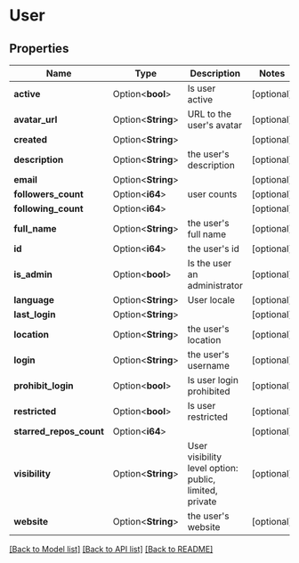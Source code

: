 # User

## Properties

Name | Type | Description | Notes
------------ | ------------- | ------------- | -------------
**active** | Option<**bool**> | Is user active | [optional]
**avatar_url** | Option<**String**> | URL to the user's avatar | [optional]
**created** | Option<**String**> |  | [optional]
**description** | Option<**String**> | the user's description | [optional]
**email** | Option<**String**> |  | [optional]
**followers_count** | Option<**i64**> | user counts | [optional]
**following_count** | Option<**i64**> |  | [optional]
**full_name** | Option<**String**> | the user's full name | [optional]
**id** | Option<**i64**> | the user's id | [optional]
**is_admin** | Option<**bool**> | Is the user an administrator | [optional]
**language** | Option<**String**> | User locale | [optional]
**last_login** | Option<**String**> |  | [optional]
**location** | Option<**String**> | the user's location | [optional]
**login** | Option<**String**> | the user's username | [optional]
**prohibit_login** | Option<**bool**> | Is user login prohibited | [optional]
**restricted** | Option<**bool**> | Is user restricted | [optional]
**starred_repos_count** | Option<**i64**> |  | [optional]
**visibility** | Option<**String**> | User visibility level option: public, limited, private | [optional]
**website** | Option<**String**> | the user's website | [optional]

[[Back to Model list]](../README.md#documentation-for-models) [[Back to API list]](../README.md#documentation-for-api-endpoints) [[Back to README]](../README.md)


